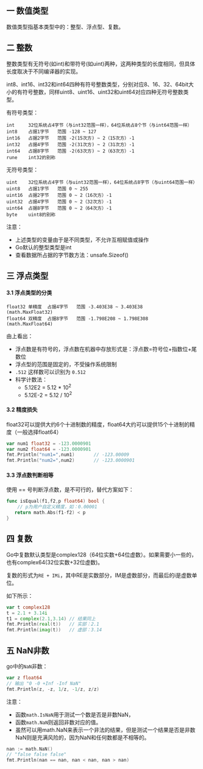## 一 数值类型  

数值类型指基本类型中的：整型、浮点型、复数。

## 二 整数

整数类型有无符号(如int)和带符号(如uint)两种，这两种类型的长度相同，但具体长度取决于不同编译器的实现。  

int8、int16、int32和int64四种有符号整数类型，分别对应8、16、32、64bit大小的有符号整数，同样uint8、uint16、uint32和uint64对应四种无符号整数类型。  

有符号类型：
```
int     32位系统占4字节（与int32范围一样），64位系统占8个节（与int64范围一样）     
int8    占据1字节   范围 -128 ~ 127
int16   占据2字节   范围 -2(15次方) ~ 2（15次方）-1
int32   占据4字节   范围 -2(31次方) ~ 2（31次方）-1
int64   占据8字节   范围 -2(63次方) ~ 2（63次方）-1
rune	int32的别称
```

无符号类型：
```
uint	32位系统占4字节（与uint32范围一样），64位系统占8字节（与uint64范围一样）     
uint8   占据1字节   范围 0 ~ 255
uint16  占据2字节   范围 0 ~ 2（16次方）-1
uint32  占据4字节   范围 0 ~ 2（32次方）-1
uint64  占据8字节   范围 0 ~ 2（64次方）-1
byte	uint8的别称
```

注意：
- 上述类型的变量由于是不同类型，不允许互相赋值或操作
- Go默认的整型类型是int
- 查看数据所占据的字节数方法：unsafe.Sizeof()

## 三 浮点类型

#### 3.1 浮点类型的分类
```
float32 单精度  占据4字节   范围 -3.403E38 ~ 3.403E38    (math.MaxFloat32)
float64 双精度  占据8字节   范围 -1.798E208 ~ 1.798E308  (math.MaxFloat64)
```

由上看出：
- 浮点数是有符号的，浮点数在机器中存放形式是：浮点数=符号位+指数位+尾数位  
- 浮点型的范围是固定的，不受操作系统限制
- `.512` 这样数可以识别为 `0.512`
- 科学计数法：
  - 5.12E2 = 5.12 * 10<sup>2</sup> 
  - 5.12E-2 = 5.12 / 10<sup>2</sup> 

#### 3.2 精度损失

float32可以提供大约6个十进制数的精度，float64大约可以提供15个十进制的精度（一般选择float64）
```go
var num1 float32 = -123.0000901
var num2 float64 = -123.0000901 
fmt.Println("num1=",num1)		// -123.00009
fmt.Println("num2=",num2)		// -123.0000901
```
#### 3.3 浮点数判断相等

使用 == 号判断浮点数，是不可行的，替代方案如下：
```go
func isEqual(f1,f2,p float64) bool {
    // p为用户自定义精度，如：0.00001
   return math.Abs(f1-f2) < p           
}
```

## 四 复数

Go中复数默认类型是complex128（64位实数+64位虚数）。如果需要小一些的，也有complex64(32位实数+32位虚数)。  

复数的形式为`RE + IMi`，其中RE是实数部分，IM是虚数部分，而最后的i是虚数单位。

如下所示：
```go
var t complex128
t = 2.1 + 3.14i
t1 = complex(2.1,3.14) // 结果同上	
fmt.Println(real(t))   // 实部：2.1
fmt.Println(imag(t))   // 虚部：3.14
```

## 五 NaN非数

go中的`NaN`非数：
```go
var z float64
// 输出 "0 -0 +Inf -Inf NaN"
fmt.Println(z, -z, 1/z, -1/z, z/z) 
```
注意：
-  函数`math.IsNaN`用于测试一个数是否是非数NaN，
-  函数`math.NaN`则返回非数对应的值。
-  虽然可以用math.NaN来表示一个非法的结果，但是测试一个结果是否是非数NaN则是充满风险的，因为NaN和任何数都是不相等的。
  
```go
nan := math.NaN()
// "false false false"
fmt.Println(nan == nan, nan < nan, nan > nan) 
```



